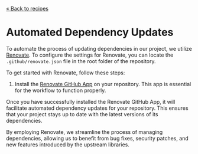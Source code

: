 [&laquo; Back to recipes](https://github.com/phoenix-islands/phoenix-islands-js#recipes)

# Automated Dependency Updates

To automate the process of updating dependencies in our project, we utilize [Renovate](https://github.com/renovatebot/renovate). To configure the settings for Renovate, you can locate the `.github/renovate.json` file in the root folder of the repository.

To get started with Renovate, follow these steps:

1. Install the [Renovate GitHub App](https://github.com/apps/renovate) on your repository. This app is essential for the workflow to function properly.

Once you have successfully installed the Renovate GitHub App, it will facilitate automated dependency updates for your repository. This ensures that your project stays up to date with the latest versions of its dependencies.

By employing Renovate, we streamline the process of managing dependencies, allowing us to benefit from bug fixes, security patches, and new features introduced by the upstream libraries.
